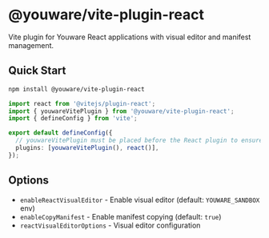 # @youware/vite-plugin-react

Vite plugin for Youware React applications with visual editor and manifest management.

## Quick Start

```bash
npm install @youware/vite-plugin-react
```

```typescript
import react from '@vitejs/plugin-react';
import { youwareVitePlugin } from '@youware/vite-plugin-react';
import { defineConfig } from 'vite';

export default defineConfig({
  // youwareVitePlugin must be placed before the React plugin to ensure proper transform order
  plugins: [youwareVitePlugin(), react()],
});
```

## Options

- `enableReactVisualEditor` - Enable visual editor (default: `YOUWARE_SANDBOX` env)
- `enableCopyManifest` - Enable manifest copying (default: `true`)
- `reactVisualEditorOptions` - Visual editor configuration
